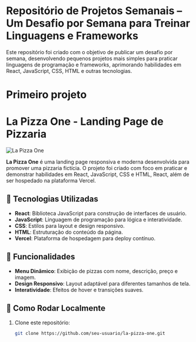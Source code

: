 # Repositório de Projetos Semanais – Um Desafio por Semana para Treinar Linguagens e Frameworks

Este repositório foi criado com o objetivo de publicar um desafio por semana, desenvolvendo pequenos projetos mais simples para praticar linguagens de programação e frameworks, aprimorando habilidades em React, JavaScript, CSS, HTML e outras tecnologias.




# Primeiro projeto



# La Pizza One  - Landing Page de Pizzaria

![La Pizza One](https://la-pizza-one.vercel.app/static/media/Header.12345abc.jpg)

**La Pizza One** é uma landing page responsiva e moderna desenvolvida para promover uma pizzaria fictícia. O projeto foi criado com foco em praticar e demonstrar habilidades em React, JavaScript, CSS e HTML, React, além de ser hospedado na plataforma Vercel.

## 🚀 Tecnologias Utilizadas

- **React**: Biblioteca JavaScript para construção de interfaces de usuário.
- **JavaScript**: Linguagem de programação para lógica e interatividade.
- **CSS**: Estilos para layout e design responsivo.
- **HTML**: Estruturação do conteúdo da página.
- **Vercel**: Plataforma de hospedagem para deploy contínuo.

## 📌 Funcionalidades

- **Menu Dinâmico**: Exibição de pizzas com nome, descrição, preço e imagem.
- **Design Responsivo**: Layout adaptável para diferentes tamanhos de tela.
- **Interatividade**: Efeitos de hover e transições suaves.

## 🔧 Como Rodar Localmente

1. Clone este repositório:
   ```bash
   git clone https://github.com/seu-usuario/la-pizza-one.git
